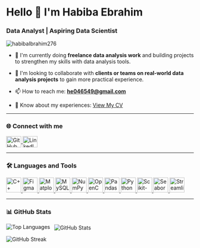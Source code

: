 # Hello 👋 I'm Habiba Ebrahim

### Data Analyst | Aspiring Data Scientist

<p align="left"> 
  <img src="https://komarev.com/ghpvc/?username=habibaIbrahim276&label=Profile views&color=0e75b6&style=flat" alt="habibaIbrahim276" /> 
</p>

- 🔭 I'm currently doing **freelance data analysis work** and building projects to strengthen my skills with data analysis tools.

- 👯 I'm looking to collaborate with **clients or teams on real-world data analysis projects** to gain more practical experience.

- 📫 How to reach me: **he046549@gmail.com**

- 📄 Know about my experiences: [View My CV](https://drive.google.com/file/d/1ySapIIG3SEPaLrAkdAjfUGwZlPuxCSLs/view?usp=sharing)

---

### 🌐 Connect with me
<p align="left">
  <a href="https://github.com/habibaIbrahim276" target="_blank">
    <img align="center" src="https://raw.githubusercontent.com/rahuldkjain/github-profile-readme-generator/master/src/images/icons/Social/github.svg" alt="GitHub" height="30" width="40" />
  </a>
  <a href="https://www.linkedin.com/in/habiba-ebrahim/?locale=ar_AE" target="_blank">
    <img align="center" src="https://raw.githubusercontent.com/rahuldkjain/github-profile-readme-generator/master/src/images/icons/Social/linked-in-alt.svg" alt="LinkedIn" height="30" width="40" />
  </a>
</p>

---

### 🛠️ Languages and Tools
<p align="left"> 
  <a href="https://isocpp.org/" target="_blank" rel="noreferrer"> 
    <img src="https://skillicons.dev/icons?i=cpp" alt="C++" width="40" height="40"/> 
  </a> 
  <a href="https://www.figma.com/" target="_blank" rel="noreferrer"> 
    <img src="https://skillicons.dev/icons?i=figma" alt="Figma" width="40" height="40"/> 
  </a> 
  <a href="https://matplotlib.org/" target="_blank" rel="noreferrer"> 
    <img src="https://cdn.jsdelivr.net/gh/devicons/devicon/icons/matplotlib/matplotlib-original.svg" alt="Matplotlib" width="40" height="40"/> 
  </a> 
  <a href="https://www.mysql.com/" target="_blank" rel="noreferrer"> 
    <img src="https://skillicons.dev/icons?i=mysql" alt="MySQL" width="40" height="40"/> 
  </a> 
  <a href="https://numpy.org/" target="_blank" rel="noreferrer"> 
    <img src="https://cdn.jsdelivr.net/gh/devicons/devicon/icons/numpy/numpy-original.svg" alt="NumPy" width="40" height="40"/> 
  </a> 
  <a href="https://opencv.org/" target="_blank" rel="noreferrer"> 
    <img src="https://skillicons.dev/icons?i=opencv" alt="OpenCV" width="40" height="40"/> 
  </a> 
  <a href="https://pandas.pydata.org/" target="_blank" rel="noreferrer"> 
    <img src="https://cdn.jsdelivr.net/gh/devicons/devicon/icons/pandas/pandas-original.svg" alt="Pandas" width="40" height="40"/> 
  </a> 
  <a href="https://www.python.org/" target="_blank" rel="noreferrer"> 
    <img src="https://skillicons.dev/icons?i=python" alt="Python" width="40" height="40"/> 
  </a> 
  <a href="https://scikit-learn.org/" target="_blank" rel="noreferrer"> 
    <img src="https://skillicons.dev/icons?i=scikitlearn" alt="Scikit-learn" width="40" height="40"/> 
  </a> 
  <a href="https://seaborn.pydata.org/" target="_blank" rel="noreferrer"> 
    <img src="https://cdn.jsdelivr.net/gh/devicons/devicon/icons/python/python-original.svg" alt="Seaborn" width="40" height="40"/> 
  </a> 
  <a href="https://streamlit.io/" target="_blank" rel="noreferrer"> 
    <img src="https://cdn.simpleicons.org/streamlit/FF4B4B" alt="Streamlit" width="40" height="40"/> 
  </a>
</p>

---

### 📊 GitHub Stats
<p>
  <img align="left" src="https://github-readme-stats.vercel.app/api/top-langs?username=habibaIbrahim276&show_icons=true&locale=en&layout=compact" alt="Top Languages" />
</p>

<p>&nbsp;
  <img align="center" src="https://github-readme-stats.vercel.app/api?username=habibaIbrahim276&show_icons=true&locale=en" alt="GitHub Stats" />
</p>

<p>
  <img align="center" src="https://github-readme-streak-stats.herokuapp.com/?user=habibaIbrahim276&" alt="GitHub Streak" />
</p>

